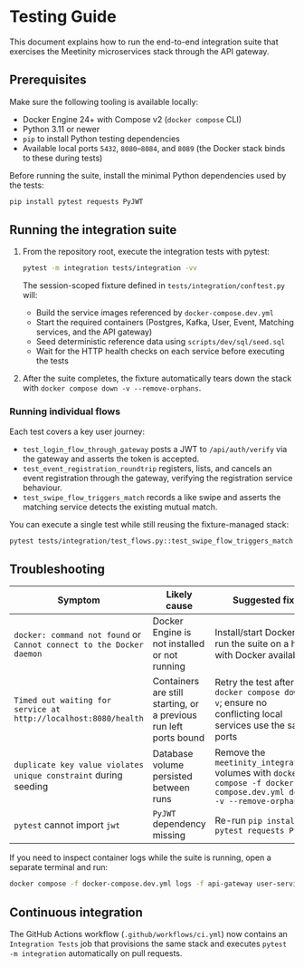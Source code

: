 # Testing Guide

This document explains how to run the end-to-end integration suite that exercises the Meetinity microservices stack through the API gateway.

## Prerequisites

Make sure the following tooling is available locally:

- Docker Engine 24+ with Compose v2 (`docker compose` CLI)
- Python 3.11 or newer
- `pip` to install Python testing dependencies
- Available local ports `5432`, `8080`–`8084`, and `8089` (the Docker stack binds to these during tests)

Before running the suite, install the minimal Python dependencies used by the tests:

```bash
pip install pytest requests PyJWT
```

## Running the integration suite

1. From the repository root, execute the integration tests with pytest:

   ```bash
   pytest -m integration tests/integration -vv
   ```

   The session-scoped fixture defined in `tests/integration/conftest.py` will:

   - Build the service images referenced by `docker-compose.dev.yml`
   - Start the required containers (Postgres, Kafka, User, Event, Matching services, and the API gateway)
   - Seed deterministic reference data using `scripts/dev/sql/seed.sql`
   - Wait for the HTTP health checks on each service before executing the tests

2. After the suite completes, the fixture automatically tears down the stack with `docker compose down -v --remove-orphans`.

### Running individual flows

Each test covers a key user journey:

- `test_login_flow_through_gateway` posts a JWT to `/api/auth/verify` via the gateway and asserts the token is accepted.
- `test_event_registration_roundtrip` registers, lists, and cancels an event registration through the gateway, verifying the registration service behaviour.
- `test_swipe_flow_triggers_match` records a like swipe and asserts the matching service detects the existing mutual match.

You can execute a single test while still reusing the fixture-managed stack:

```bash
pytest tests/integration/test_flows.py::test_swipe_flow_triggers_match -vv
```

## Troubleshooting

| Symptom | Likely cause | Suggested fix |
| --- | --- | --- |
| `docker: command not found` or `Cannot connect to the Docker daemon` | Docker Engine is not installed or not running | Install/start Docker or run the suite on a host with Docker available |
| `Timed out waiting for service at http://localhost:8080/health` | Containers are still starting, or a previous run left ports bound | Retry the test after `docker compose down -v`; ensure no conflicting local services use the same ports |
| `duplicate key value violates unique constraint` during seeding | Database volume persisted between runs | Remove the `meetinity_integration` volumes with `docker compose -f docker-compose.dev.yml down -v --remove-orphans` |
| `pytest` cannot import `jwt` | `PyJWT` dependency missing | Re-run `pip install pytest requests PyJWT` |

If you need to inspect container logs while the suite is running, open a separate terminal and run:

```bash
docker compose -f docker-compose.dev.yml logs -f api-gateway user-service event-service matching-service
```

## Continuous integration

The GitHub Actions workflow (`.github/workflows/ci.yml`) now contains an `Integration Tests` job that provisions the same stack and executes `pytest -m integration` automatically on pull requests.

